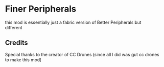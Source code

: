 # Finer Peripherals
this mod is essentially just a fabric version of Better Peripherals but different

## Credits

Special thanks to the creator of CC Drones (since all I did was gut cc drones to make this mod)

